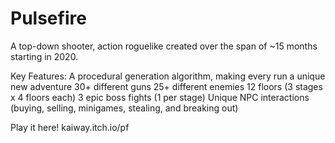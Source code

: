 # Pulsefire
A top-down shooter, action roguelike created over the span of ~15 months starting in 2020.

Key Features:
  A procedural generation algorithm, making every run a unique new adventure
  30+ different guns
  25+ different enemies
  12 floors (3 stages x 4 floors each)
  3 epic boss fights (1 per stage)
  Unique NPC interactions (buying, selling, minigames, stealing, and breaking out)
  
Play it here!
  kaiway.itch.io/pf
